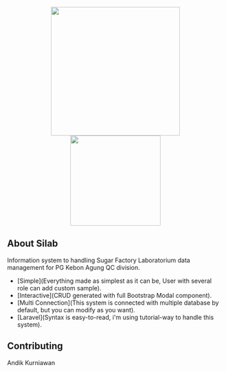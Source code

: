 <p align="center">
    <img src="http://rawsugar.ptkebonagung.com/silabnew/ka.jpg" width="300">
    <img src="http://rawsugar.ptkebonagung.com/silabnew/QC.png" width="210">
</p>

## About Silab

Information system to handling Sugar Factory Laboratorium data management for PG Kebon Agung QC division. 

- [Simple](Everything made as simplest as it can be, User with several role can add custom sample).
- [Interactive](CRUD generated with full Bootstrap Modal component).
- [Multi Connection](This system is connected with multiple database by default, but you can modify as you want).
- [Laravel](Syntax is easy-to-read, i'm using tutorial-way to handle this system).


## Contributing

Andik Kurniawan
